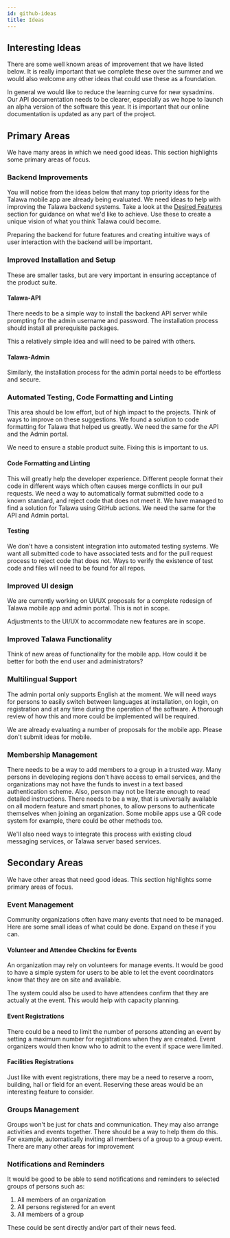 ```yaml
---
id: github-ideas
title: Ideas
---
```


## Interesting Ideas

There are some well known areas of improvement that we have listed below. It is really important that we complete these over the summer and we would also welcome any other ideas that could use these as a foundation.

In general we would like to reduce the learning curve for new sysadmins. Our API documentation needs to be clearer, especially as we hope to launch an alpha version of the software this year. It is important that our online documentation is updated as any part of the project.

## Primary Areas

We have many areas in which we need good ideas. This section highlights some primary areas of focus.

### Backend Improvements

You will notice from the ideas below that many top priority ideas for the Talawa mobile app are already being evaluated. We need ideas to help with improving the Talawa backend systems. Take a look at the [Desired Features](https://palisadoesfoundation.github.io/talawa-docs/docs/features/features-introduction) section for guidance on what we'd like to achieve. Use these to create a unique vision of what you think Talawa could become.

Preparing the backend for future features and creating intuitive ways of user interaction with the backend will be important.

### Improved Installation and Setup

These are smaller tasks, but are very important in ensuring acceptance of the product suite.

#### Talawa-API

There needs to be a simple way to install the backend API server while prompting for the admin username and password. The installation process should install all prerequisite packages.

This a relatively simple idea and will need to be paired with others.

#### Talawa-Admin

Similarly, the installation process for the admin portal needs to be effortless and secure.

### Automated Testing, Code Formatting and Linting

This area should be low effort, but of high impact to the projects. Think of ways to improve on these suggestions. We found a solution to code formatting for Talawa that helped us greatly. We need the same for the API and the Admin portal.

We need to ensure a stable product suite. Fixing this is important to us.

#### Code Formatting and Linting

This will greatly help the developer experience. Different people format their code in different ways which often causes merge conflicts in our pull requests. We need a way to automatically format submitted code to a known standard, and reject code that does not meet it. We have managed to find a solution for Talawa using GitHub actions. We need the same for the API and Admin portal.

#### Testing

We don't have a consistent integration into automated testing systems. We want all submitted code to have associated tests and for the pull request process to reject code that does not. Ways to verify the existence of test code and files will need to be found for all repos.

### Improved UI design

We are currently working on UI/UX proposals for a complete redesign of Talawa mobile app and admin portal. This is not in scope.

Adjustments to the UI/UX to accommodate new features are in scope.

### Improved Talawa Functionality

Think of new areas of functionality for the mobile app. How could it be better for both the end user and administrators?

### Multilingual Support

The admin portal only supports English at the moment. We will need ways for persons to easily switch between languages at installation, on login, on registration and at any time during the operation of the software. A thorough review of how this and more could be implemented will be required.

We are already evaluating a number of proposals for the mobile app. Please don't submit ideas for mobile.

### Membership Management

There needs to be a way to add members to a group in a trusted way. Many persons in developing regions don't have access to email services, and the organizations may not have the funds to invest in a text based authentication scheme. Also, person may not be literate enough to read detailed instructions. There needs to be a way, that is universally available on all modern feature and smart phones, to allow persons to authenticate themselves when joining an organization. Some mobile apps use a QR code system for example, there could be other methods too.

We'll also need ways to integrate this process with existing cloud messaging services, or Talawa server based services.

## Secondary Areas

We have other areas that need good ideas. This section highlights some primary areas of focus.

### Event Management

Community organizations often have many events that need to be managed. Here are some small ideas of what could be done. Expand on these if you can.

#### Volunteer and Attendee Checkins for Events

An organization may rely on volunteers for manage events. It would be good to have a simple system for users to be able to let the event coordinators know that they are on site and available.

The system could also be used to have attendees confirm that they are actually at the event. This would help with capacity planning.

#### Event Registrations

There could be a need to limit the number of persons attending an event by setting a maximum number for registrations when they are created. Event organizers would then know who to admit to the event if space were limited.

#### Facilities Registrations

Just like with event registrations, there may be a need to reserve a room, building, hall or field for an event. Reserving these areas would be an interesting feature to consider.

### Groups Management

Groups won't be just for chats and communication. They may also arrange activities and events together. There should be a way to help them do this. For example, automatically inviting all members of a group to a group event. There are many other areas for improvement

### Notifications and Reminders

It would be good to be able to send notifications and reminders to selected groups of persons such as:

1. All members of an organization
1. All persons registered for an event
1. All members of a group

These could be sent directly and/or part of their news feed.
